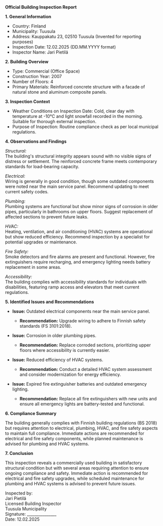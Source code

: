 **Official Building Inspection Report**

**1. General Information**

- Country: Finland
- Municipality: Tuusula
- Address: Kauppakatu 23, 02510 Tuusula (Invented for reporting purposes)
- Inspection Date: 12.02.2025 (DD.MM.YYYY format)
- Inspector Name: Jari Pietilä

**2. Building Overview**

- Type: Commercial (Office Space)
- Construction Year: 2007
- Number of Floors: 4
- Primary Materials: Reinforced concrete structure with a facade of natural stone and aluminum composite panels.

**3. Inspection Context**

- Weather Conditions on Inspection Date: Cold, clear day with temperature at -10°C and light snowfall recorded in the morning. Suitable for thorough external inspection.
- Purpose of Inspection: Routine compliance check as per local municipal regulations.

**4. Observations and Findings**

*Structural:*  
The building's structural integrity appears sound with no visible signs of distress or settlement. The reinforced concrete frame meets contemporary standards for load-bearing capacity.

*Electrical:*  
Wiring is generally in good condition, though some outdated components were noted near the main service panel. Recommend updating to meet current safety codes.

*Plumbing:*  
Plumbing systems are functional but show minor signs of corrosion in older pipes, particularly in bathrooms on upper floors. Suggest replacement of affected sections to prevent future leaks.

*HVAC:*  
Heating, ventilation, and air conditioning (HVAC) systems are operational but show reduced efficiency. Recommend inspection by a specialist for potential upgrades or maintenance.

*Fire Safety:*  
Smoke detectors and fire alarms are present and functional. However, fire extinguishers require recharging, and emergency lighting needs battery replacement in some areas.

*Accessibility:*  
The building complies with accessibility standards for individuals with disabilities, featuring ramp access and elevators that meet current regulations.

**5. Identified Issues and Recommendations**

- **Issue:** Outdated electrical components near the main service panel.
  - **Recommendation:** Upgrade wiring to adhere to Finnish safety standards (FS 3101:2018).

- **Issue:** Corrosion in older plumbing pipes.
  - **Recommendation:** Replace corroded sections, prioritizing upper floors where accessibility is currently easier.

- **Issue:** Reduced efficiency of HVAC systems.
  - **Recommendation:** Conduct a detailed HVAC system assessment and consider modernization for energy efficiency.

- **Issue:** Expired fire extinguisher batteries and outdated emergency lighting.
  - **Recommendation:** Replace all fire extinguishers with new units and ensure all emergency lights are battery-tested and functional.

**6. Compliance Summary**

The building generally complies with Finnish building regulations (BS 2018) but requires attention to electrical, plumbing, HVAC, and fire safety aspects to maintain full compliance. Immediate actions are recommended for electrical and fire safety components, while planned maintenance is advised for plumbing and HVAC systems.

**7. Conclusion**

This inspection reveals a commercially used building in satisfactory structural condition but with several areas requiring attention to ensure ongoing compliance and safety. Immediate action is recommended for electrical and fire safety upgrades, while scheduled maintenance for plumbing and HVAC systems is advised to prevent future issues. 

Inspected by:  
Jari Pietilä  
Licensed Building Inspector  
Tuusula Municipality  
Signature: _______________  
Date: 12.02.2025